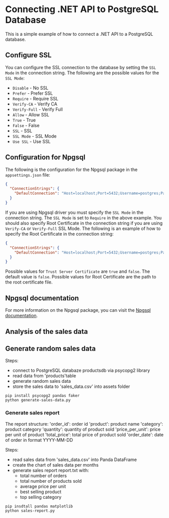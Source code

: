 # Connecting .NET API to PostgreSQL Database
This is a simple example of how to connect a .NET API to a PostgreSQL database. 

## Configure SSL
You can configure the SSL connection to the database by setting the `SSL Mode` in the connection string. The following are the possible values for the `SSL Mode`:
- `Disable` - No SSL
- `Prefer` - Prefer SSL
- `Require` - Require SSL
- `Verify-CA` - Verify CA
- `Verify-Full` - Verify Full
- `Allow` - Allow SSL
- `True` - True
- `False` - False
- `SSL` - SSL
- `SSL Mode` - SSL Mode
- `Use SSL` - Use SSL

## Configuration for Npgsql
The following is the configuration for the Npgsql package in the `appsettings.json` file:
```json
{
  "ConnectionStrings": {
	"DefaultConnection": "Host=localhost;Port=5432;Username=postgres;Password=postgres;Database=postgres;SSL Mode=Require;"
  }
}
```

If you are using Npgsql driver you must specify the `SSL Mode` in the connection string. The `SSL Mode` is set to `Require` in the above example.
You should also specify Root Certificate in the connection string if you are using `Verify-CA` or `Verify-Full` SSL Mode. The following is an example of how to specify the Root Certificate in the connection string:
```json
{
  "ConnectionStrings": {
	"DefaultConnection": "Host=localhost;Port=5432;Username=postgres;Password=postgres;Database=postgres;SSL Mode=Verify-CA;Trust Server Certificate=true;Root Certificate=/path/to/root.crt;"
  }
}
```

Possible values for `Trust Server Certificate` are `true` and `false`. The default value is `false`.
Possible values for Root Certificate are the path to the root certificate file.

## Npgsql documentation
For more information on the Npgsql package, you can visit the [Npgsql documentation](https://www.npgsql.org/doc/index.html).

## Analysis of the sales data

## Generate random sales data
Steps:
- connect to PostgreSQL databaze productsdb via psycopg2 library
- read data from 'products'table
- generate random sales data
- store the sales data to 'sales_data.csv' into assets folder

```
pip install psycopg2 pandas faker
python generate-sales-data.py
```


### Generate sales report
The report structure:
'order_id': order id
'product': product name
'category': product category
'quantity': quantity of product sold
'price_per_unit': price per unit of product
'total_price': total price of product sold
'order_date': date of order in format YYYY-MM-DD

Steps:
- read sales data from 'sales_data.csv' into Panda DataFrame
- create the chart of sales data per months
- generate sales report report.txt with:
	- total number of orders
	- total number of products sold
	- average price per unit
	- best selling product
	- top selling category

```
pip insdtall pandas matplotlib
python sales-report.py
```